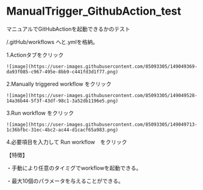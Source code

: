 # ManualTrigger_GithubAction_test
マニュアルでGitHubActionを起動できるかのテスト

/.gitHub/workflows へと.ymlを格納。

1.Actionタブをクリック
```
![image](https://user-images.githubusercontent.com/85093305/149049369-da93f085-c967-495e-8bb9-c441fd3d1f77.png)

```
2.Manually triggered workflow をクリック
```
![image](https://user-images.githubusercontent.com/85093305/149049528-14a36b44-5f3f-43df-98c1-3a52db1196e5.png)

```
3.Run workflow をクリック
```
![image](https://user-images.githubusercontent.com/85093305/149049713-1c36bfbc-31ec-4bc2-ac44-d1cacf65a983.png)

```
4.必要項目を入力して Run workflow　をクリック


【特徴】

・手動により任意のタイミグでworkflowを起動できる。

・最大10個のパラメータを与えることができる。



